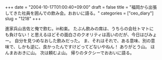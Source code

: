 +++
date = "2004-10-17T01:00:40+09:00"
draft = false
title = "福岡から出張してきた社員を囲んでの飲み会。おおいに語る。"
categories = ["ceo_diary"]
slug = "1218"
+++

進家兵山吉佐と俺で飲む。in和楽。
たぶん飲みの席は、うちらの会社トマトにも負けない！と思えるほどその面白さのクオリティは高いのだが、今日はびみょー。
自分を見つめなおした飲みだった。
ま、それはそれで、ある意味、別の意味で、しかも逆に、良かったんですけどってどないやねん！
ありがとう山。
ほんまおおきに山。
次は頼むよ山。
帰りのタクシーでおおいに語る。
